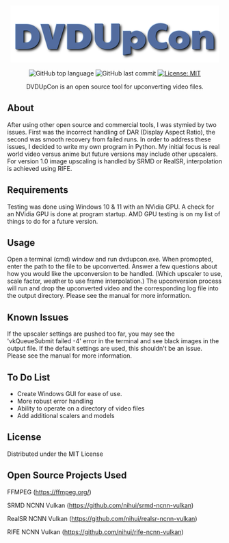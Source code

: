 <div align="center">

<img src="./images/DVDUpCon_Logo.png" alt="DVDUpCon Logo" width="488" height="132"/>

![GitHub top language](https://img.shields.io/github/languages/top/ceinstaller/DVDUpCon)
![GitHub last commit](https://img.shields.io/github/last-commit/ceinstaller/DVDUpCon)
[![License: MIT](https://img.shields.io/badge/License-MIT-green.svg)](https://opensource.org/licenses/MIT)

DVDUpCon is an open source tool for upconverting video files.

</div>

## About

After using other open source and commercial tools, I was stymied by two issues.  First was the incorrect handling of DAR (Display Aspect Ratio), the second was smooth recovery from failed runs.  In order to address these issues, I decided to write my own program in Python.  My initial focus is real world video versus anime but future versions may include other upscalers.  For version 1.0 image upscaling is handled by SRMD or RealSR, interpolation is achieved using RIFE.

## Requirements

Testing was done using Windows 10 & 11 with an NVidia GPU.  A check for an NVidia GPU is done at program startup.  AMD GPU testing is on my list of things to do for a future version.  

## Usage

Open a terminal (cmd) window and run dvdupcon.exe.  When promopted, enter the path to the file to be upconverted.  Answer a few questions about how you would like the upconversion to be handled.  (Which upscaler to use, scale factor, weather to use frame interpolation.)  The upconversion process will run and drop the upconverted video and the corresponding log file into the output directory.  Please see the manual for more information.

## Known Issues

If the upscaler settings are pushed too far, you may see the 'vkQueueSubmit failed -4' error in the terminal and see black images in the output file.  If the default settings are used, this shouldn't be an issue.  Please see the manual for more information.

## To Do List

 - Create Windows GUI for ease of use.
 - More robust error handling
 - Ability to operate on a directory of video files
 - Add additional scalers and models

## License

Distributed under the MIT License

## Open Source Projects Used

FFMPEG (https://ffmpeg.org/)

SRMD NCNN Vulkan (https://github.com/nihui/srmd-ncnn-vulkan)

RealSR NCNN Vulkan (https://github.com/nihui/realsr-ncnn-vulkan)

RIFE NCNN Vulkan (https://github.com/nihui/rife-ncnn-vulkan)
